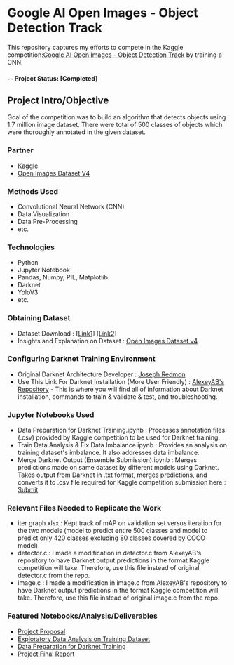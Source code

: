 # Google AI Open Images - Object Detection Track
This repository captures my efforts to compete in the Kaggle competition:[Google AI Open Images - Object Detection Track](https://www.kaggle.com/c/google-ai-open-images-object-detection-track) by training a CNN.

#### -- Project Status: [Completed]

## Project Intro/Objective
Goal of the competition was to build an algorithm that detects objects using 1.7 million image dataset.
There were total of 500 classes of objects which were thoroughly annotated in the given dataset.

### Partner
* [Kaggle](https://www.kaggle.com/c/google-ai-open-images-object-detection-track)
* [Open Images Dataset V4](https://storage.googleapis.com/openimages/web/download.html)

### Methods Used
* Convolutional Neural Network (CNN)
* Data Visualization
* Data Pre-Processing
* etc.

### Technologies
* Python
* Jupyter Notebook
* Pandas, Numpy, PIL, Matplotlib
* Darknet
* YoloV3
* etc. 

### Obtaining Dataset
* Dataset Download : [[Link1]](https://www.figure-eight.com/dataset/open-images-annotated-with-bounding-boxes/) [[Link2]](https://github.com/cvdfoundation/open-images-dataset#download-images-with-bounding-boxes-annotations)  
* Insights and Explanation on Dataset : [Open Images Dataset v4](https://storage.googleapis.com/openimages/web/index.html)

### Configuring Darknet Training Environment
* Original Darknet Architecture Developer : [Joseph Redmon](https://pjreddie.com/)  
* Use This Link For Darknet Installation (More User Friendly) : [AlexeyAB's Repository](https://github.com/AlexeyAB/darknet) - This is where you will find all of information about Darknet installation, commands to train & validate & test, and troubleshooting.

### Jupyter Notebooks Used
* Data Preparation for Darknet Training.ipynb : Processes annotation files (.csv) provided by Kaggle competition to be used for Darknet training.  
* Train Data Analysis & Fix Data Imbalance.ipynb : Provides an analysis on training dataset's imbalance. It also addresses data imbalance.  
* Merge Darknet Output (Ensemble Submission).ipynb : Merges predictions made on same dataset by different models using Darknet. Takes output from Darknet in .txt format, merges predictions, and converts it to .csv file required for Kaggle competition submission here : [Submit](https://www.kaggle.com/c/google-ai-open-images-object-detection-track/submit)

### Relevant Files Needed to Replicate the Work
* iter graph.xlsx : Kept track of mAP on validation set versus iteration for the two models (model to predict entire 500 classes and model to predict only 420 classes excluding 80 classes covered by COCO model).  
* detector.c : I made a modification in detector.c from AlexeyAB's repository to have Darknet output predictions in the format Kaggle competition will take. Therefore, use this file instead of original detector.c from the repo.  
* image.c : I made a modification in image.c from AlexeyAB's repository to have Darknet output predictions in the format Kaggle competition will take. Therefore, use this file instead of original image.c from the repo.


### Featured Notebooks/Analysis/Deliverables
* [Project Proposal](https://github.com/silvernine209/Google-AI-Open-Images-Object-Detection-Track/blob/master/proposal.pdf)
* [Exploratory Data Analysis on Training Dataset](https://github.com/silvernine209/Google-AI-Open-Images-Object-Detection-Track/blob/master/Jupyter%20Notebooks/Train%20Data%20Analysis%20%26%20Fix%20Data%20Imbalance.ipynb)
* [Data Preparation for Darknet Training](https://github.com/silvernine209/Google-AI-Open-Images-Object-Detection-Track/blob/master/Jupyter%20Notebooks/Data%20Preparation%20for%20Darknet%20Training.ipynb)
* [Project Final Report](https://github.com/silvernine209/Google-AI-Open-Images-Object-Detection-Track/blob/master/Project%20Final%20Report.pdf)


